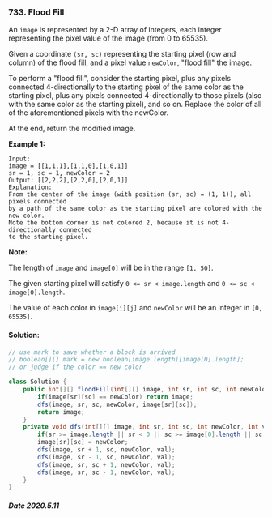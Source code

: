 ### 733. Flood Fill

An `image` is represented by a 2-D array of integers, each integer representing the pixel value of the image (from 0 to 65535).

Given a coordinate `(sr, sc)` representing the starting pixel (row and column) of the flood fill, and a pixel value `newColor`, "flood fill" the image.

To perform a "flood fill", consider the starting pixel, plus any pixels connected 4-directionally to the starting pixel of the same color as the starting pixel, plus any pixels connected 4-directionally to those pixels (also with the same color as the starting pixel), and so on. Replace the color of all of the aforementioned pixels with the newColor.

At the end, return the modified image.

**Example 1:**

```
Input: 
image = [[1,1,1],[1,1,0],[1,0,1]]
sr = 1, sc = 1, newColor = 2
Output: [[2,2,2],[2,2,0],[2,0,1]]
Explanation: 
From the center of the image (with position (sr, sc) = (1, 1)), all pixels connected 
by a path of the same color as the starting pixel are colored with the new color.
Note the bottom corner is not colored 2, because it is not 4-directionally connected
to the starting pixel.
```



**Note:**

The length of `image` and `image[0]` will be in the range `[1, 50]`.

The given starting pixel will satisfy `0 <= sr < image.length` and `0 <= sc < image[0].length`.

The value of each color in `image[i][j]` and `newColor` will be an integer in `[0, 65535]`.



#### Solution:

```java
// use mark to save whether a block is arrived
// boolean[][] mark = new boolean[image.length][image[0].length];
// or judge if the color == new color 

class Solution {
    public int[][] floodFill(int[][] image, int sr, int sc, int newColor) {
        if(image[sr][sc] == newColor) return image;
        dfs(image, sr, sc, newColor, image[sr][sc]);
        return image;
    }
    private void dfs(int[][] image, int sr, int sc, int newColor, int val) {
        if(sr >= image.length || sr < 0 || sc >= image[0].length || sc < 0 || image[sr][sc] != val) return;
        image[sr][sc] = newColor;
        dfs(image, sr + 1, sc, newColor, val);
        dfs(image, sr - 1, sc, newColor, val);
        dfs(image, sr, sc + 1, newColor, val);
        dfs(image, sr, sc - 1, newColor, val);
    }
}
```

##### Date 2020.5.11